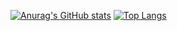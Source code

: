 [![Anurag's GitHub stats](https://github-readme-stats.vercel.app/api?username=Baptiste-Crepin&show_icons=true&theme=great-gatsby)](https://github.com/anuraghazra/github-readme-stats)
[![Top Langs](https://github-readme-stats.vercel.app/api/top-langs/?username=Baptiste-Crepin&layout=compact&theme=great-gatsby)](https://github.com/anuraghazra/github-readme-stats)
